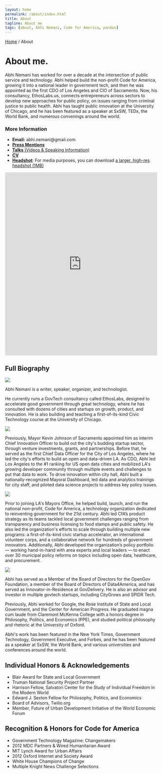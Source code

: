 ```yaml
---
layout: home
permalink: /about/index.html
title: About
tagline: About me
tags: [about, Abhi Nemani, Code for America, pandas]
---
```

<div class="page-wrap author-page">
    <div class="breadcrumbs">
        <div class="wrap wrap-center">
            <div class="wrap_float">
                <a href="index.html">Home</a> / <span class="current">About</span>
            </div>
        </div>
    </div>
    <div class="author-header">
        <div class="wrap wrap-center">
            <div class="wrap_float">
                <div class="title-wrap">
                    <div class="author-image">
                        <img src="{{site.url}}/img/headshot.jpg" alt="" class="image-cover">
                    </div>
                    <h1 class="page-title">About me.</h1>
                </div>
                <div class="section-content wp-content">
					<p>Abhi Nemani has worked for over a decade at the intersection of public service and technology. Abhi helped build the non-profit Code for America, growing it into a national leader in government tech, and then he was appointed as the first CDO of Los Angeles and CIO of Sacramento. Now, his consultancy, EthosLabs.us, connects entrepreneurs across sectors to develop new approaches for public policy, on issues ranging from criminal justice to public health. Abhi has taught public innovation at the University of Chicago, and he has been featured as a speaker at SxSW, TEDx, the World Bank, and numerous convenings around the world.
					</p>					
					<h3>More Information</h3>
					<ul>
						<li class="plus-li"><strong>Email:</strong> abhi.nemani@gmail.com
						</li>
						<li class="plus-li"><a href="{{site.url}}/press/"><strong>Press Mentions</strong></a>
						</li>
						<li class="plus-li"><a href="{{site.url}}/talks/"><strong>Talks</strong> (Videos & Speaking Information)</a>
						</li>
						<li class="plus-li"><strong><a href="{{site.url}}/cv">CV</a></strong>
						</li>
						<li class="plus-li"><strong><a href="{{site.url}}/img/headshot-large.jpg">Headshot</a></strong>: For media purposes, you can download <a href="{{site.url}}/img/headshot-large.jpg">a larger, high-res headshot (1MB)</a>
						</li>
					</ul>
					<div class="container-iframe"><iframe width="500" height="600" class="responsive-iframe" title="vimeo-player" src="https://player.vimeo.com/video/149984557"  frameborder="0" allow="accelerometer; autoplay; clipboard-write; encrypted-media; gyroscope; picture-in-picture" allowfullscreen></iframe></div>
					<h2>Full Biography</h2>
					<img src="{{site.url}}/img/GD-shot.jpg">
					<p>Abhi Nemani is a writer, speaker, organizer, and technologist.</p>
					<p>He currently runs a GovTech consultancy called EthosLabs, designed to accelerate good government through great technology, where he has consulted with dozens of cities and startups on growth, product, and innovation. He is also building and teaching a first-of-its-kind Civic Technology course at the University of Chicago.</p>
					<img src="{{site.url}}/img/TED-shot.jpeg">
					<p>Previously, Mayor Kevin Johnson of Sacramento appointed him as interim Chief Innovation Officer to build out the city's budding startup sector, through venture investments, grants, and partnerships. Before that, he served as the first Chief Data Officer for the City of Los Angeles, where he led the city's efforts to build an open and data-driven LA. As CDO, Abhi led Los Angeles to the #1 ranking for US open data cities and mobilized LA's growing developer community through multiple events and challenges to put that data to work. To drive innovation within city hall, Abhi built a nationally-recognized Mayoral Dashboard, led data and analytics trainings for city staff, and piloted data science projects to address key policy issues.
					</p>
					<img src="{{site.url}}/img/CDO-shot.jpg">
					<p>Prior to joining LA's Mayors Office, he helped build, launch, and run the national non-profit, Code for America, a technology organization dedicated to reinventing government for the 21st century. Abhi led CfA’s product strategy as its teams tackled local government challenges ranging from transparency and business licensing to food stamps and public safety. He also led the organization's efforts to scale through building multiple new programs: a first-of-its-kind civic startup accelerator, an international volunteer corps, and a collaborative network for hundreds of government innovators. Additionally, Abhi developed the organization’s policy portfolio — working hand-in-hand with area experts and local leaders — to enact over 30 municipal policy reforms on topics including open data, healthcare, and procurement.
					</p>
					<img src="{{site.url}}/img/Paris-shot.jpg">		
					<p>Abhi has served as a Member of the Board of Directors for the OpenGov Foundation, a member of the Board of Directors of Data4America, and has served as Innovator-in-Residence at GovDelivery. He is also an advisor and investor in multiple govtech startups, including CityGrows and SPIDR Tech.
					</p>
					<p>Previously, Abhi worked for Google, the Rose Institute of State and Local Government, and the Center for American Progress. He graduated magna cum laude from Claremont McKenna College with a honors degree in Philosophy, Politics, and Economics (PPE), and studied political philosophy and rhetoric at the University of Oxford.
					</p>
					<p>Abhi's work has been featured in the New York Times, Government Technology, Government Executive, and Forbes, and he has been featured as a speaker at SxSW, the World Bank, and various universities and conferences around the world.
					</p>
					<h2>Individual Honors & Acknowledgements</h2>
					<ul>
						<li>Blair Award for State and Local Government</li>
						<li>Truman National Security Project Partner</li>
						<li>Harrison Fellow, Salvatori Center for the Study of Individual Freedom in the Modern World</li>
						<li>Edward J. Sexton Fellow for Philosophy, Politics, and Economics</li>
						<li>Board of Advisors, Twilio.org</li>
						<li>Member, Future of Urban Development Initiative of the World Economic Forum</li>
					</ul>
					<h2>Recognition & Honors for Code for America</h2>
					<ul>
						<li>Government Technology Magazine: Changemakers</li>
						<li>2012 MDC Partners & Wired Humanitarian Award</li>
						<li>MIT Lynch Award for Urban Affairs</li>
						<li>2012 Oxford Internet and Society Award</li>
						<li>White House Champions of Change</li>
						<li>Multiple Knight News Challenge Selections</li>
					</ul>
                </div>
                <div class="socials">
                    <a class="soc-link">
                        <img src="{{site.url}}/img/facebook-icon.svg" class="img-svg" alt="">
                    </a>
                    <a class="soc-link">
                        <img src="{{site.url}}/img/twitter-soc-icon.svg" class="img-svg" alt="">
                    </a>
                    <a class="soc-link">
                        <img src="{{site.url}}/img/behance-icon.svg" class="img-svg" alt="">
                    </a>
                </div>
            </div>
        </div>
    </div>